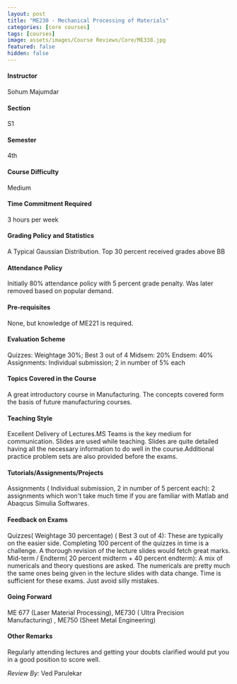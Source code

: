 ```yaml
---
layout: post
title: "ME230 - Mechanical Processing of Materials"
categories: [core courses]
tags: [courses]
image: assets/images/Course Reviews/Core/ME338.jpg
featured: false
hidden: false
---
```


#### Instructor
Sohum Majumdar

#### Section

S1

#### Semester

4th

#### Course Difficulty

Medium

#### Time Commitment Required

3 hours per week

#### Grading Policy and Statistics

A Typical Gaussian Distribution. Top 30 percent received grades above BB

#### Attendance Policy

Initially 80% attendance policy with 5 percent grade penalty. Was later removed based on popular demand.

#### Pre-requisites

None, but knowledge of ME221 is required.

#### Evaluation Scheme

Quizzes: Weightage 30%; Best 3 out of 4
Midsem: 20%
Endsem: 40%  
Assignments: Individual submission; 2 in number of 5% each

#### Topics Covered in the Course

A great introductory course in Manufacturing. The concepts covered form the basis of future manufacturing courses.

#### Teaching Style

Excellent Delivery of Lectures.MS Teams is the key medium for communication. Slides are used while teaching. Slides are quite detailed having all the necessary information to do well in the course.Additional practice problem sets are also provided before the exams.

#### Tutorials/Assignments/Projects

Assignments ( Individual submission, 2 in number of 5 percent each): 2 assignments which won't take much time if you are familiar with Matlab and Abaqcus Simulia Softwares.

#### Feedback on Exams

Quizzes( Weightage 30 percentage) ( Best 3 out of 4): These are typically on the easier side. Completing 100 percent of the quizzes in time is a challenge. A thorough revision of the lecture slides would fetch great marks.
Mid-term / Endterm( 20 percent midterm + 40 percent endterm): A mix of numericals and theory questions are asked. The numericals are pretty much the same ones being given in the lecture slides with data change. Time is sufficient for these exams. Just avoid silly mistakes.

#### Going Forward

ME 677 (Laser Material Processing), ME730 ( Ultra Precision Manufacturing) , ME750 (Sheet Metal Engineering)

#### Other Remarks

Regularly attending lectures and getting your doubts clarified would put you in a good position to score well.

_Review By:_ Ved Parulekar

